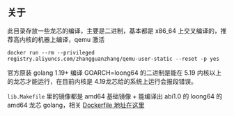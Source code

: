## 关于

此目录存放一些龙芯的编译，主要是二进制，基本都是 x86_64 上交叉编译的，推荐高内核的机器上编译，qemu 激活

```
docker run --rm --privileged registry.aliyuncs.com/zhangguanzhang/qemu-user-static --reset -p yes
```

官方原装 golang 1.19+ 编译 GOARCH=loong64 的二进制是能在 5.19 内核以上的龙芯才能运行，在目前内核是 4.19龙芯给的系统上运行会报段错误。

`lib.Makefile` 里的镜像都是 amd64 基础镜像 + 能编译出 abi1.0 的 loong64 的 amd64 龙芯 golang，相关 [Dockerfile 地址在这里](https://github.com/zhangguanzhang/Dockerfile/tree/master/loong64/golang)
